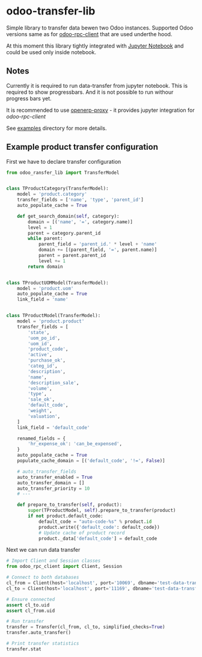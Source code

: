 # odoo-transfer-lib

Simple library to transfer data bewen two Odoo instances.
Supported Odoo versions same as for [odoo-rpc-client](https://github.com/katyukha/odoo-rpc-client)
that are used underthe hood.

At this moment this library tightly integrated with [Jupyter Notebook](http://jupyter.org/)
and could be used only inside notebook.

## Notes

Currently it is required to run data-transfer from jupyter notebook.
This is required to show progressbars. And it is not possible to run withour progress bars yet.

It is recommended to use [openerp-proxy](https://github.com/katyukha/openerp-proxy) - it provides jupyter integration for *odoo-rpc-client*

See [examples](./examples/) directory for more details.


## Example product transfer configuration


First we have to declare transfer configuration

```python
from odoo_ransfer_lib import TransferModel


class TProductCategory(TransferModel):
    model = 'product.category'
    transfer_fields = ['name', 'type', 'parent_id']
    auto_populate_cache = True

    def get_search_domain(self, category):
        domain = [('name', '=', category.name)]
        level = 1
        parent = category.parent_id
        while parent:
            parent_field = 'parent_id.' * level + 'name'
            domain += [(parent_field, '=', parent.name)]
            parent = parent.parent_id
            level += 1
        return domain


class TProductUOMModel(TransferModel):
    model = 'product.uom'
    auto_populate_cache = True
    link_field = 'name'


class TProductModel(TransferModel):
    model = 'product.product'
    transfer_fields = [
        'state',
        'uom_po_id',
        'uom_id',
        'product_code',
        'active',
        'purchase_ok',
        'categ_id',
        'description',
        'name',
        'description_sale',
        'volume',
        'type',
        'sale_ok',
        'default_code',
        'weight',
        'valuation',
    ]
    link_field = 'default_code'

    renamed_fields = {
        'hr_expense_ok': 'can_be_expensed',
    }
    auto_populate_cache = True
    populate_cache_domain = [('default_code', '!=', False)]

    # auto_transfer_fields
    auto_transfer_enabled = True
    auto_transfer_domain = []
    auto_transfer_priority = 10
    # ---

    def prepare_to_transfer(self, product):
        super(TProductModel, self).prepare_to_transfer(product)
        if not product.default_code:
            default_code = "auto-code-%s" % product.id
            product.write({'default_code': default_code})
            # Update cache of product record
            product._data['default_code'] = default_code
```

Next we can run data transfer

```python
# Import Client and Session classes
from odoo_rpc_client import Client, Session

# Connect to both databases
cl_from = Client(host='localhost', port='10069', dbname='test-data-transfer', user='admin', pwd='admin')
cl_to = Client(host='localhost', port='11169', dbname='test-data-transfer', user='admin', pwd='admin')

# Ensure connected
assert cl_to.uid
assert cl_from.uid

# Run transfer
transfer = Transfer(cl_from, cl_to, simplified_checks=True)
transfer.auto_transfer()

# Print transfer statistics
transfer.stat
```
